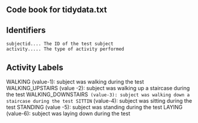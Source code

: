 ## Code book for tidydata.txt

## Identifiers
	subjectid.... The ID of the test subject
	activity..... The type of activity performed

## Activity Labels
 
 WALKING (value-1): subject was walking during the test
 WALKING_UPSTAIRS (value -2): subject was walking up a staircase during the test
 WALKING_DOWNSTAIRS` (value-3): subject was walking down a staircase during the test
 SITTIN` (value-4): subject was sitting during the test
 STANDING (value -5): subject was standing during the test
 LAYING (value-6): subject was laying down during the test


   